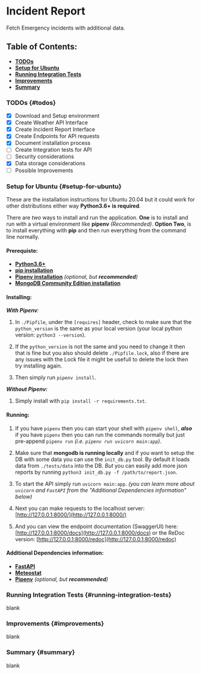 # Incident Report

Fetch Emergency incidents with additional data.

## Table of Contents:

 * [**TODOs**](#todos)
 * [**Setup for Ubuntu**](#setup-for-ubuntu)
 * [**Running Integration Tests**](#running-integration-tests)
 * [**Improvements**](#improvements)
 * [**Summary**](#summary)

### TODOs {#todos}

 - [X] Download and Setup environment
 - [X] Create Weather API Interface
 - [X] Create Incident Report Interface
 - [X] Create Endpoints for API requests
 - [X] Document installation process
 - [ ] Create Integration tests for API
 - [ ] Security considerations
 - [X] Data storage considerations
 - [ ] Possible Improvements

### Setup for Ubuntu {#setup-for-ubuntu}

These are the installation instructions for Ubuntu 20.04 but it could work for other distributions either way **Python3.6+ is required**.

There are _two_ ways to install and run the application. **One** is to install and run with a virtual environment like **pipenv** _(Recommended)_. **Option Two**, is to install everything with **pip** and then run everything from the command line normally.

#### Prerequiste:

 * [**Python3.6+**](https://realpython.com/installing-python/)
 * [**pip installation**](https://linuxize.com/post/how-to-install-pip-on-ubuntu-20.04/)
 * [**Pipenv installation**](https://pipenv.pypa.io/en/latest/install/#pragmatic-installation-of-pipenv) _(optional, but **recommended**)_
 * [**MongoDB Community Edition installation**](https://docs.mongodb.com/manual/installation/)

#### Installing:

_**With Pipenv**:_

 1. In `./Pipfile`, under the `[requires]` header, check to make sure that the `python_version` is the same as your local version (your local python version: `python3 --version`).

 2. If the `python_version` is not the same and you need to change it then that is fine but you also should delete `./Pipfile.lock`, also if there are any issues with the Lock file it might be usefull to delete the lock then try installing again.

 3. Then simply run `pipenv install`.

_**Without Pipenv:**_

 1. Simply install with `pip install -r requirements.txt`.

#### Running:

 1. If you have `pipenv` then you can start your shell with `pipenv shell`, _**also**_ if you have `pipenv` then you can run the commands normally but just pre-append `pipenv run` _(i.e. `pipenv run uvicorn main:app`)_.

 2. Make sure that **mongodb is running locally** and if you want to setup the DB with some data you can use the `init_db.py` tool. By default it loads data from `./tests/data` into the DB. _But_ you can easily add more json reports by running `python3 init_db.py -f /path/to/report.json`.
 
 3. To start the API simply run `uvicorn main:app`. _(you can learn more about `uvicorn`  and `FastAPI` from the "Additional Dependencies information" below)_

 4. Next you can make requests to the localhost server: [http://127.0.0.1:8000/](http://127.0.0.1:8000/)

 5. And you can view the endpoint documentation (SwaggerUI) here: [http://127.0.0.1:8000/docs](http://127.0.0.1:8000/docs) or the ReDoc version: [http://127.0.0.1:8000/redoc](http://127.0.0.1:8000/redoc)

#### Additional Dependencies information:

 * [**FastAPI**](https://fastapi.tiangolo.com/)
 * [**Meteostat**](https://dev.meteostat.net/)
 * [**Pipenv**](https://pipenv.pypa.io/en/latest/) _(optional, but **recommended**)_

### Running Integration Tests {#running-integration-tests}

blank

### Improvements {#improvements}

blank

### Summary {#summary}

blank